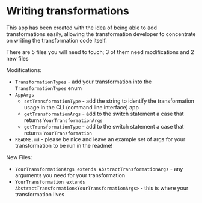 # Writing transformations #

This app has been created with the idea of being able to add transformations easily, allowing the transformation developer to concentrate on writing the transformation code itself.

There are 5 files you will need to touch; 3 of them need modifications and 2 new files

Modifications:

* `TransformationTypes` - add your transformation into the `TransformationTypes` enum
* `AppArgs`
  * `setTransformationType` - add the string to identify the transformation usage in the CLI (command line interface) app
  * `getTransformationArgs` - add to the switch statement a case that returns `YourTransformationArgs`
  * `getTransformationType` - add to the switch statement a case that returns `YourTransformation`
* `README.md` - please be nice and leave an example set of args for your transformation to be run in the readme!

New Files:

* `YourTransformationArgs extends AbstractTransformationArgs` - any arguments you need for your transformation
* `YourTransformation extends AbstractTransformation<YourTransformationArgs>` - this is where your transformation lives